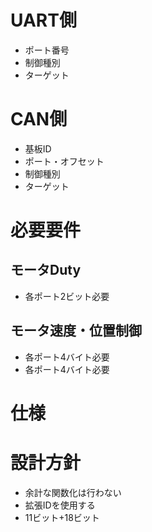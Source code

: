 # UART側
- ポート番号
- 制御種別
- ターゲット

# CAN側
- 基板ID
- ポート・オフセット
- 制御種別
- ターゲット
# 必要要件
## モータDuty
- 各ポート2ビット必要
## モータ速度・位置制御
- 各ポート4バイト必要
- 各ポート4バイト必要

# 仕様
##


# 設計方針
- 余計な関数化は行わない
- 拡張IDを使用する
- 11ビット+18ビット


